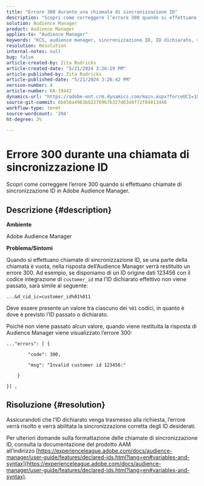 ```yaml
---
title: "Errore 300 durante una chiamata di sincronizzazione ID"
description: "Scopri come correggere l’errore 300 quando si effettuano chiamate di sincronizzazione ID in Adobe Audience Manager."
solution: Audience Manager
product: Audience Manager
applies-to: "Audience Manager"
keywords: "KCS, audience manager, sincronizzazione ID, ID dichiarato, sincronizzazione ID cliente, ID cliente, sincronizzazione online"
resolution: Resolution
internal-notes: null
bug: false
article-created-by: Zita Rodricks
article-created-date: "5/21/2024 3:26:19 PM"
article-published-by: Zita Rodricks
article-published-date: "5/21/2024 3:26:42 PM"
version-number: 4
article-number: KA-19442
dynamics-url: "https://adobe-ent.crm.dynamics.com/main.aspx?forceUCI=1&pagetype=entityrecord&etn=knowledgearticle&id=3bb95b73-8617-ef11-9f89-6045bd06eea5"
source-git-commit: 6b458a4963b92276967b327d63d4f72f84813d48
workflow-type: tm+mt
source-wordcount: '204'
ht-degree: 3%

---
```


# Errore 300 durante una chiamata di sincronizzazione ID


Scopri come correggere l’errore 300 quando si effettuano chiamate di sincronizzazione ID in Adobe Audience Manager.

## Descrizione {#description}


<b>Ambiente</b>

Adobe Audience Manager

<b>Problema/Sintomi</b>

Quando si effettuano chiamate di sincronizzazione ID, se una parte della chiamata è vuota, nella risposta dell’Audience Manager verrà restituito un errore 300. Ad esempio, se disponiamo di un ID origine dati 123456 con il codice integrazione di `customer_id` ma l’ID dichiarato effettivo non viene passato, sarà simile al seguente:

`...&d_cid_ic=customer_id%01%011`

Deve essere presente un valore tra ciascuno dei `%01` codici, in quanto è dove è previsto l’ID passato o dichiarato.

Poiché non viene passato alcun valore, quando viene restituita la risposta di Audience Manager viene visualizzato l’errore 300:




```
..."errors": [ {

        "code": 300,

        "msg": "Invalid customer id 123456:"

    }

}] ,
```





## Risoluzione {#resolution}


Assicurandoti che l’ID dichiarato venga trasmesso alla richiesta, l’errore verrà risolto e verrà abilitata la sincronizzazione corretta degli ID desiderati.

Per ulteriori domande sulla formattazione delle chiamate di sincronizzazione ID, consulta la documentazione del prodotto AAM all’indirizzo [https://experienceleague.adobe.com/docs/audience-manager/user-guide/features/declared-ids.html?lang=en#variables-and-syntax](https://experienceleague.adobe.com/docs/audience-manager/user-guide/features/declared-ids.html?lang=en#variables-and-syntax).
